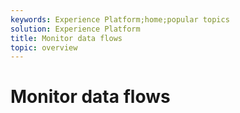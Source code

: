 ```yaml
---
keywords: Experience Platform;home;popular topics
solution: Experience Platform
title: Monitor data flows
topic: overview
---
```


# Monitor data flows